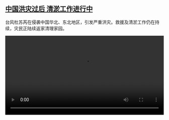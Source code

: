 <!--1691504225000-->
[中国洪灾过后 清淤工作进行中](https://www.dw.com/zh/%E4%B8%AD%E5%9B%BD%E6%B4%AA%E7%81%BE%E8%BF%87%E5%90%8E%20%E6%B8%85%E6%B7%A4%E5%B7%A5%E4%BD%9C%E8%BF%9B%E8%A1%8C%E4%B8%AD/a-66472030)
------

<p>台风杜苏芮在侵袭中国华北、东北地区，引发严重洪灾。救援及清淤工作仍在持续，灾民正陆续返家清理家园。</small></p><video src="https://tvdownloaddw-a.akamaihd.net/dwtv_video/flv/vdt_zh/2023/bchi230808_001_chinaflood_01r_AVC_1280x720.mp4" controls style="width:100%"></video>
